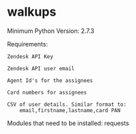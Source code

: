 # walkups

Minimum Python Version: 2.7.3

Requirements:

    Zendesk API Key

    Zendesk API user email

    Agent Id's for the assignees
    
    Card numbers for assignees

    CSV of user details. Similar format to:
        email,firstname,lastname,card PAN
    
Modules that need to be installed:
    requests



